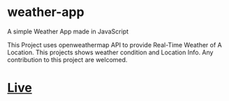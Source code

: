 # weather-app
A simple Weather App made in JavaScript

This Project uses openweathermap API to provide Real-Time Weather of A Location.
This projects shows weather condition and Location Info. Any contribution to this project are welcomed.

# [Live](https://nishantshah977.com.np/weather-app)
